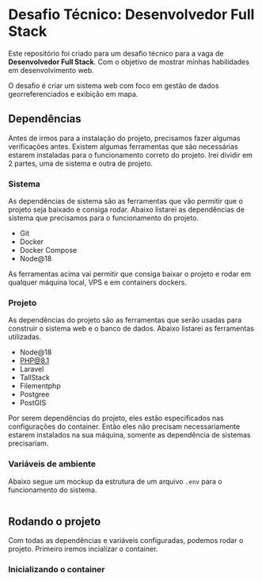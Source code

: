 # Desafio Técnico: Desenvolvedor Full Stack

Este repositório foi criado para um desafio técnico para a vaga de **Desenvolvedor Full Stack**. Com o objetivo de mostrar minhas habilidades em desenvolvimento web.

O desafio é criar um sistema web com foco em gestão de dados georreferenciados e exibição em mapa.

## Dependências

Antes de irmos para a instalação do projeto, precisamos fazer algumas verificações antes. Existem algumas ferramentas que são necessárias estarem instaladas para o funcionamento correto do projeto. Irei dividir em 2 partes, uma de sistema e outra de projeto.

### Sistema

As dependências de sistema são as ferramentas que vão permitir que o projeto seja baixado e consiga rodar. Abaixo listarei as dependências de sistema que precisamos para o funcionamento do projeto.

- Git
- Docker
- Docker Compose
- Node@18

As ferramentas acima vai permitir que consiga baixar o projeto e rodar em qualquer máquina local, VPS e em containers dockers.

### Projeto

As dependências do projeto são as ferramentas que serão usadas para construir o sistema web e o banco de dados. Abaixo listarei as ferramentas utilizadas.

- Node@18
- PHP@8.1
- Laravel
- TallStack
- Filementphp
- Postgree
- PostGIS

Por serem dependências do projeto, eles estão especificados nas configurações do container. Então eles não precisam necessariamente estarem instalados na sua máquina, somente as dependência de sistemas precisariam.

### Variáveis de ambiente

Abaixo segue um mockup da estrutura de um arquivo `.env` para o funcionamento do sistema.

```env

```

## Rodando o projeto

Com todas as dependências e variáveis configuradas, podemos rodar o projeto. Primeiro iremos incializar o container.


### Inicializando o container

